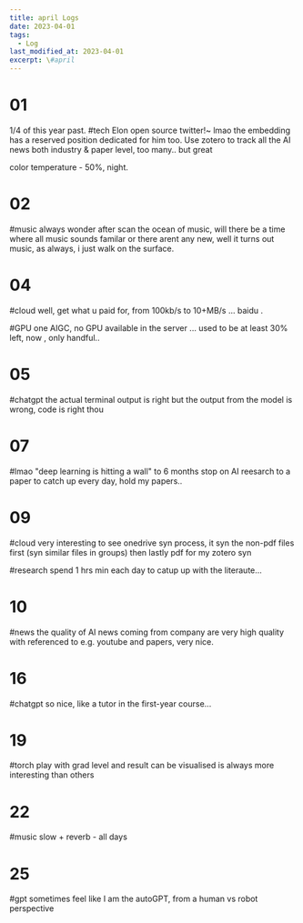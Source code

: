 ```yaml
---
title: april Logs
date: 2023-04-01
tags:
  - Log
last_modified_at: 2023-04-01
excerpt: \#april 
---
```


# 01

1/4 of this year past. 
\#tech Elon open source twitter!~ lmao the embedding has a reserved position dedicated for him too. Use zotero to track all the AI news both industry & paper level, too many.. but great

color temperature - 50%, night.

# 02

\#music always wonder after scan the ocean of music, will there be a time where all music sounds familar or there arent any new, well it turns out music, as always, i just walk on the surface. 

# 04

\#cloud well, get what u paid for, from 100kb/s to 10+MB/s ... baidu .

\#GPU one AIGC, no GPU available in the server ... used to be at least 30% left, now , only handful..

# 05

\#chatgpt the actual terminal output is right but the output from the model is wrong, code is right thou

# 07

\#lmao "deep learning is hitting a wall" to 6 months stop on AI reesarch to a paper to catch up every day, hold my papers.. 

# 09 

\#cloud very interesting to see onedrive syn process, it syn the non-pdf files first (syn similar files in groups)  then lastly pdf for my zotero  syn

\#research spend 1 hrs min each day to catup up with the literaute...

# 10

\#news the quality of AI news coming from company are very high quality with referenced to e.g. youtube and papers, very nice.

# 16 

\#chatgpt so nice, like a tutor in the first-year course...

# 19

\#torch play with grad level and result can be visualised is always more interesting than others

# 22

\#music slow + reverb - all days

# 25

\#gpt sometimes feel like I am the autoGPT, from a human vs robot perspective